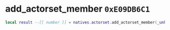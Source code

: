 # add_actorset_member `0xE09DB6C1`

```lua
local result --[[ number ]] = natives.actorset.add_actorset_member(_unk0 --[[ number ]], _unk1 --[[ number ]])
```